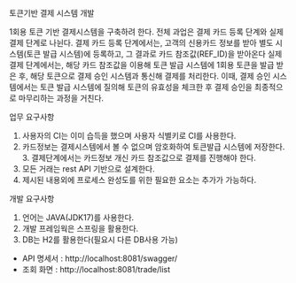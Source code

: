 토큰기반 결제 시스템 개발

1회용 토큰 기반 결제시스템을 구축하려 한다.
전체 과업은 결제 카드 등록 단계와 실제 결제 단계로 나뉜다.
결제 카드 등록 단계에서는, 고객의 신용카드 정보를 받아 별도 시스템(토큰 발급 시스템)에 등록하고, 그 결과로 카드 참조값(REF_ID)을 받아온다
실제 결제 단계에서는, 해당 카드 참조값을 이용해 토큰 발급 시스템에 1회용 토큰을 발급 받은 후, 해당 토큰으로 결제 승인 시스템과 통신해 결제를 처리한다. 이때, 결제 승인 시스템에서는 토큰 발급 시스템에 질의해 토큰의 유효성을 체크한 후 결제 승인을 최종적으로 마무리하는 과정을 거친다.

업무 요구사항

1. 사용자의 CI는 이미 습득을 했으며 사용자 식별키로 CI를 사용한다.
2. 카드정보는 결제시스템에서 볼 수 없으며 암호화하여 토큰발급 시스템에 저장한다. 3. 결제단계에서는 카드정보 개신 카드 참조값으로 결제를 진행해야 한다.
4. 모든 거래는 rest API 기반으로 설계한다.
5. 제시된 내용외에 프로세스 완성도를 위한 필요한 요소는 추가가 가능하다.
   
개발 요구사항

1. 언어는 JAVA(JDK17)를 사용한다.
2. 개발 프레임웍은 스프링을 활용한다.
3. DB는 H2를 활용한다(필요시 다른 DB사용 가능)



* API 명세서 : http://localhost:8081/swagger/
* 조회 화면 : http://localhost:8081/trade/list
